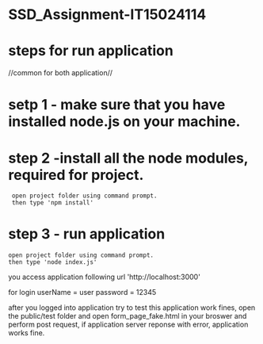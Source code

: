 # SSD_Assignment-IT15024114

# steps for run application
 //common for both application// 
# setp 1 - make sure that you have installed node.js on your machine.
# step 2 -install all the node modules, required for project.
     open project folder using command prompt.
     then type 'npm install'
# step 3 - run application
    open project folder using command prompt.
    then type 'node index.js'

you access application following url 'http://localhost:3000'

for login userName = user password = 12345


after you logged into application
try to test this application work fines, open the public/test folder and open form_page_fake.html in your broswer and perform post request, if application server reponse with error, application works fine.
